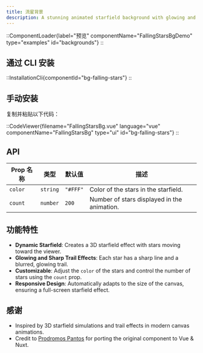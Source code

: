 ```yaml
---
title: 流星背景
description: A stunning animated starfield background with glowing and sharp trail effects.
---
```


::ComponentLoader{label="预览" componentName="FallingStarsBgDemo" type="examples" id="backgrounds"}
::

## 通过 CLI 安装

::InstallationCli{componentId="bg-falling-stars"}
::

## 手动安装

复制并粘贴以下代码：

::CodeViewer{filename="FallingStarsBg.vue" language="vue" componentName="FallingStarsBg" type="ui" id="bg-falling-stars"}
::

## API

| Prop 名称 | 类型     | 默认值   | 描述                                        |
| --------- | -------- | -------- | ------------------------------------------- |
| `color`   | `string` | `"#FFF"` | Color of the stars in the starfield.        |
| `count`   | `number` | `200`    | Number of stars displayed in the animation. |

## 功能特性

- **Dynamic Starfield**: Creates a 3D starfield effect with stars moving toward the viewer.
- **Glowing and Sharp Trail Effects**: Each star has a sharp line and a blurred, glowing trail.
- **Customizable**: Adjust the `color` of the stars and control the number of stars using the `count` prop.
- **Responsive Design**: Automatically adapts to the size of the canvas, ensuring a full-screen starfield effect.

## 感谢

- Inspired by 3D starfield simulations and trail effects in modern canvas animations.
- Credit to [Prodromos Pantos](https://github.com/prpanto) for porting the original component to Vue & Nuxt.
